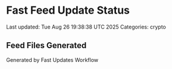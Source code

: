 # Fast Feed Update Status
Last updated: Tue Aug 26 19:38:38 UTC 2025
Categories: crypto

## Feed Files Generated

Generated by Fast Updates Workflow
